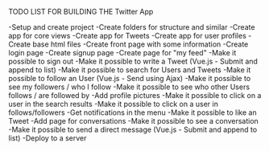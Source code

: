 TODO LIST FOR BUILDING THE Twitter App

-Setup and create project
-Create folders for structure and similar
-Create app for core views
-Create app for Tweets
-Create app for user profiles
-Create base html files
-Create front page with some information
-Create login page
-Create signup page 
-Create page for "my feed"
-Make it possible to sign out
-Make it possible to write a Tweet (Vue.js - Submit and append to list)
-Make it possible to search for Users and Tweets
-Make it possible to follow an User (Vue.js - Send using Ajax)
-Make it possible to see my followers / who I follow
-Make it possible to see who other Users follows / are followed by
-Add profile pictures
-Make it possible to click on a user in the search results
-Make it possible to click on a user in follows/followers
-Get notifications in the menu
-Make it possible to like an Tweet
-Add page for conversations
-Make it possible to see a conversation
-Make it possible to send a direct message (Vue.js - Submit and append to list)
-Deploy to a server
